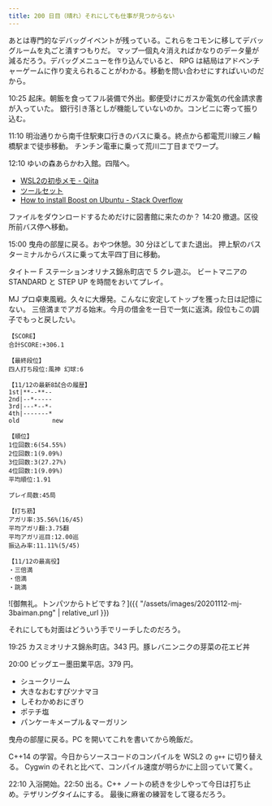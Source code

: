 ```yaml
---
title: 200 日目（晴れ）それにしても仕事が見つからない
---
```


あとは専門的なデバッグイベントが残っている。これらをコモンに移してデバッグルームを丸ごと潰すつもりだ。
マップ一個丸々消えればかなりのデータ量が減るだろう。デバッグメニューを作り込んでいると、
RPG は結局はアドベンチャーゲームに作り変えられることがわかる。移動を問い合わせにすればいいのだから。

10:25 起床。朝飯を食ってフル装備で外出。郵便受けにガスか電気の代金請求書が入っていた。
銀行引き落としが機能していないのか。コンビニに寄って振り込む。

11:10 明治通りから南千住駅東口行きのバスに乗る。終点から都電荒川線三ノ輪橋駅まで徒歩移動。
チンチン電車に乗って荒川二丁目までワープ。

12:10 ゆいの森あらかわ入館。四階へ。

* [WSL2の初歩メモ - Qiita](https://qiita.com/rubytomato@github/items/a290ecef2ea86ea8350f#windows%E3%81%A8%E3%83%87%E3%82%A3%E3%82%B9%E3%83%88%E3%83%AA%E3%83%93%E3%83%A5%E3%83%BC%E3%82%B7%E3%83%A7%E3%83%B3%E3%81%AE%E9%80%A3%E6%90%BA)
* [ツールセット](https://www.postgresql.jp/document/9.0/html/docguide-toolsets.html)
* [How to install Boost on Ubuntu - Stack Overflow](https://stackoverflow.com/questions/12578499/how-to-install-boost-on-ubuntu)

ファイルをダウンロードするためだけに図書館に来たのか？ 14:20 撤退。区役所前バス停へ移動。

15:00 曳舟の部屋に戻る。おやつ休憩。30 分ほどしてまた退出。
押上駅のバスターミナルからバスに乗って太平四丁目に移動。

タイトー F ステーションオリナス錦糸町店で 5 クレ遊ぶ。
ビートマニアの STANDARD と STEP UP を時間をおいてプレイ。

MJ プロ卓東風戦。久々に大爆発。こんなに安定してトップを獲った日は記憶にない。
三倍満までアガる始末。今月の借金を一日で一気に返済。段位もこの調子でもっと戻したい。

```text
【SCORE】
合計SCORE:+306.1

【最終段位】
四人打ち段位:風神 幻球:6

【11/12の最新8試合の履歴】
1st|**--**--
2nd|--*-----
3rd|---*--*-
4th|-------*
old         new

【順位】
1位回数:6(54.55%)
2位回数:1(9.09%)
3位回数:3(27.27%)
4位回数:1(9.09%)
平均順位:1.91

プレイ局数:45局

【打ち筋】
アガリ率:35.56%(16/45)
平均アガリ翻:3.75翻
平均アガリ巡目:12.00巡
振込み率:11.11%(5/45)

【11/12の最高役】
・三倍満
・倍満
・跳満
```

![御無礼。トンパツからトビですね？]({{ "/assets/images/20201112-mj-3baiman.png" | relative_url }})

それにしても対面はどういう手でリーチしたのだろう。

19:25 カスミオリナス錦糸町店。343 円。豚レバニンニクの芽菜の花エビ丼

20:00 ビッグエー墨田業平店。379 円。

* シュークリーム
* 大きなおむすびツナマヨ
* しそわかめおにぎり
* ポテチ塩
* パンケーキメープル＆マーガリン

曳舟の部屋に戻る。PC を開いてこれを書いてから晩飯だ。

C++14 の学習。今日からソースコードのコンパイルを WSL2 の `g++` に切り替える。
Cygwin のそれと比べて、コンパイル速度が明らかに上回っていて驚く。

22:10 入浴開始。22:50 出る。C++ ノートの続きを少しやって今日は打ち止め。テザリングタイムにする。
最後に麻雀の練習をして寝るだろう。
